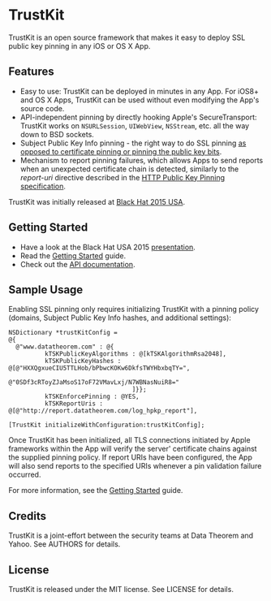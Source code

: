 TrustKit
========

TrustKit is an open source framework that makes it easy to deploy SSL public key
pinning in any iOS or OS X App.


Features
--------

* Easy to use: TrustKit can be deployed in minutes in any App. For iOS8+ and OS
X Apps, TrustKit can be used without even modifying the App's source code.
* API-independent pinning by directly hooking Apple's SecureTransport: TrustKit
works on `NSURLSession`, `UIWebView`, `NSStream`, etc. all the way down to BSD
sockets.
* Subject Public Key Info pinning - the right way to do SSL pinning
[as opposed to certificate pinning or pinning the public key bits](https://www.imperialviolet.org/2011/05/04/pinning.html).
* Mechanism to report pinning failures, which allows Apps to send reports
when an unexpected certificate chain is detected, similarly to the _report-uri_
directive described in the [HTTP Public Key Pinning
specification](https://tools.ietf.org/html/rfc7469).

TrustKit was initially released at [Black Hat 2015 USA](bh2015-pdf).


Getting Started
---------------

* Have a look at the Black Hat USA 2015 [presentation](bh2015-pdf).
* Read the [Getting Started](getting-started) guide.
* Check out the [API documentation](api-doc).


Sample Usage
------------

Enabling SSL pinning only requires initializing TrustKit with a pinning policy
(domains, Subject Public Key Info hashes, and additional settings):

    NSDictionary *trustKitConfig =
    @{
      @"www.datatheorem.com" : @{
              kTSKPublicKeyAlgorithms : @[kTSKAlgorithmRsa2048],
              kTSKPublicKeyHashes : @[@"HXXQgxueCIU5TTLHob/bPbwcKOKw6DkfsTWYHbxbqTY=",
                                      @"0SDf3cRToyZJaMsoS17oF72VMavLxj/N7WBNasNuiR8="
                                      ]}};
              kTSKEnforcePinning : @YES,
              kTSKReportUris : @[@"http://report.datatheorem.com/log_hpkp_report"],

    [TrustKit initializeWithConfiguration:trustKitConfig];

Once TrustKit has been initialized, all TLS connections initiated by Apple
frameworks within the App will verify the server' certificate chains against the
supplied pinning policy. If report URIs have been configured, the App will also
send reports to the specified URIs whenever a pin validation failure occurred.

For more information, see the [Getting Started](getting-started) guide.


Credits
-------

TrustKit is a joint-effort between the security teams at Data Theorem and Yahoo.
See AUTHORS for details.


License
-------

TrustKit is released under the MIT license. See LICENSE for details.

[getting-started]: https://datatheorem.github.io/TrustKit/
[bh2015-pdf]: /tbd
[api-doc]: https://datatheorem.github.io/TrustKit/documentation
